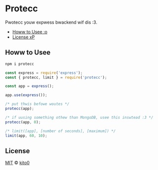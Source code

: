 # Protecc

Pwotecc youw expwess bwackend wif dis :3.

- [Howw to Usee :o](#use)
- [License xP](#license)

<a name="use"></a>

## Howw to Usee

```bash
npm i protecc
```

```javascript
const express = require('express');
const { protecc, limit } = require('protecc');

const app = express();

app.use(express());

/* put thwis befowe woutes */
protecc(app);

/* if uusing something othew than MongoDB, usee this inswtead :3 */
protecc(app, 0);

/* limit([app], [number of seconds], [maximum]) */
limit(app, 60, 10);
```

<a name="license"></a>

## License

[MIT](https://github.com/kito0/protecc/blob/master/LICENSE) © [kito0](https://github.com/kito0)
